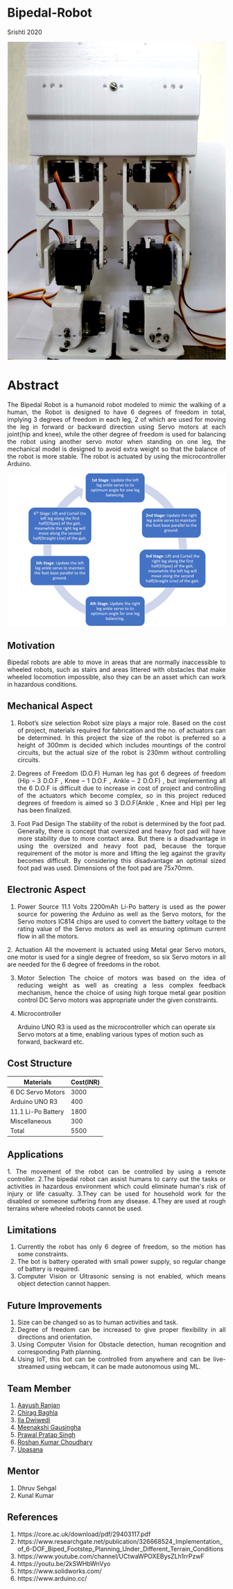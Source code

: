 # Bipedal-Robot
Srishti 2020

![](https://github.com/Aayush-765/Bipedal-Robot/blob/master/Images/Front%20View.png)

# Abstract
<p align="justify">The Bipedal Robot is a humanoid robot modeled to mimic the walking of a human, the Robot is designed to have 6 degrees of freedom in total, implying 3 degrees of freedom in each leg, 2 of which are used for moving the leg in forward or backward direction using Servo motors at each joint(hip and knee), while the other degree of freedom is used for balancing the robot using another servo motor when standing on one leg, the mechanical model is designed to avoid extra weight so that the balance of the robot is more stable. The robot is actuated by using the microcontroller Arduino.</p>

![](https://github.com/Aayush-765/Bipedal-Robot/blob/master/Images/Work-Flow.png)

## Motivation
<p align="justify">Bipedal robots are able to move in areas that are normally inaccessible to wheeled robots, such as stairs and areas littered with obstacles that make wheeled locomotion impossible, also they can be an asset which can work in hazardous conditions.</p>

## Mechanical Aspect

1. <p align="justify">Robot’s size selection
   Robot size plays a major role. Based on the cost of project, materials required for fabrication and the no. of actuators can be determined. In this project the size of the robot is preferred so a height of 300mm is decided which includes mountings of the control circuits, but the actual size of the robot is 230mm without controlling circuits.</p>

2. <p align="justify">Degrees of Freedom (D.O.F)
   Human leg has got 6 degrees of freedom (Hip – 3 D.O.F , Knee – 1 D.O.F , Ankle – 2 D.O.F) , but implementing all the 6 D.O.F is difficult due to increase in cost of project and controlling of the actuators which become complex, so in this project reduced degrees of freedom is aimed so 3 D.O.F(Ankle , Knee and Hip) per leg has been finalized.</p> 
   																								
3. <p align="justify">Foot Pad Design
   The stability of the robot is determined by the foot pad. Generally, there is concept that oversized and heavy foot pad will have more stability due to more contact area. But there is a disadvantage in using the oversized and heavy foot pad, because the torque requirement of the motor is more and lifting the leg against the gravity becomes difficult. By considering this disadvantage an optimal sized foot pad was used. Dimensions of the foot pad are 75x70mm.</p>
   																																		
## Electronic Aspect
1. <p align="justify">Power Source 
   11.1 Volts 2200mAh Li-Po battery is used as the power source for powering the Arduino as well as the Servo motors, for the Servo motors IC814 chips are used to convert the battery voltage to the rating value of the Servo motors as well as ensuring optimum current flow in all the motors.</p>
   																			
<p align="justify">2. Actuation
   All the movement is actuated using Metal gear Servo motors, one motor is used for a single degree of freedom, so six Servo motors in all are needed for the 6 degree of freedoms in the robot.</p>
   																																	
3. <p align="justify">Motor Selection
   The choice of motors was based on the idea of reducing weight as well as creating a less complex feedback mechanism, hence the choice of using high torque metal gear position control DC Servo motors was appropriate under the given constraints.</p>
   																																	
4. <p align="justify">Microcontroller

   Arduino UNO R3 is used as the microcontroller which can operate six Servo motors at a time, enabling various types of motion such as forward, backward etc.</p>

## Cost Structure 

| Materials  | Cost(INR) |
| ------------- | ------------- |
| 6 DC Servo Motors | 3000 |
| Arduino UNO R3  |400 |
|  11.1 Li-Po Battery  | 1800 |
| Miscellaneous | 300 |
| Total | 5500 |

## Applications
<p align="justify">1. The movement of the robot can be controlled by using a remote controller.
2.The bipedal robot can assist humans to carry out the tasks or activities in hazardous environment which could eliminate human's risk of injury or life casualty.
3.They can be used for household work for the disabled or someone  suffering from any disease.
4.They are used at rough terrains where wheeled robots cannot be used.</p>

## Limitations
1. <div style="text-align: justify;">Currently the robot has only 6 degree of freedom, so the motion has some constraints.</div>
2. <div style="text-align: justify;">The bot is battery operated with small power supply, so regular change of battery is required.</div>
3. <div style="text-align: justify;">Computer Vision or Ultrasonic sensing is not enabled, which means object detection cannot happen.</div>

## Future Improvements
1. <div style="text-align: justify;">Size can be changed so as to human activities and task.</div>
2. <div style="text-align: justify;"> Degree of freedom can be increased to give proper flexibility in all directions and orientation.</div>
3. <div style="text-align: justify;">Using Computer Vision for Obstacle detection, human recognition and corresponding Path planning.</div>
4. <div style="text-align: justify;">Using IoT, this bot can be controlled from anywhere and can be live-streamed using webcam, it can be made autonomous using ML.</div>

## Team Member
1. [Aayush Ranjan]( https://github.com/Aayush-765 )
2. [Chirag Baghla]( https://github.com/chiragbaghla )
3. [Ila Dwiwedi]( https://github.com/ildwi)
4. [Meenakshi Gausingha]( https://github.com/Meenakshi1791)
5. [Prawal Pratap Singh]( https://github.com/ppsr7355 )
6. [Roshan Kumar Choudhary]( https://github.com/roshan-121)
7. [Upasana]( https://github.com/Upasana202)

## Mentor
1. Dhruv Sehgal
2. Kunal Kumar

## References
1. <div style="text-align: justify;">https://core.ac.uk/download/pdf/29403117.pdf</div>
2. <div style="text-align: justify;">https://www.researchgate.net/publication/326668524_Implementation_of_6-DOF_Biped_Footstep_Planning_Under_Different_Terrain_Conditions</div>
3. <div style="text-align: justify;">https://www.youtube.com/channel/UCtwaWPOXEBysZLh1rrPzwF</div>
4. <div style="text-align: justify;">https://youtu.be/2kSWHbWnVyo</div>
5. <div style="text-align: justify;">https://www.solidworks.com/</div>
6. <div style="text-align: justify;">https://www.arduino.cc/</div>

